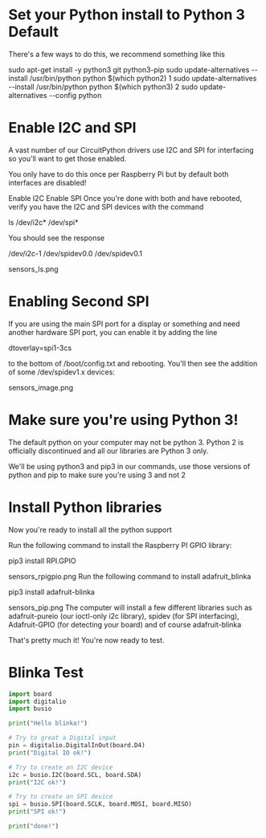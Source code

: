 # Set  your Python install to Python 3 Default
There's a few ways to do this, we recommend something like this

sudo apt-get install -y python3 git python3-pip
sudo update-alternatives --install /usr/bin/python python $(which python2) 1
sudo update-alternatives --install /usr/bin/python python $(which python3) 2
sudo update-alternatives --config python
# Enable I2C and SPI
A vast number of our CircuitPython drivers use I2C and SPI for interfacing so you'll want to get those enabled.

You only have to do this once per Raspberry Pi but by default both interfaces are disabled!

Enable I2C
Enable SPI
Once you're done with both and have rebooted, verify you have the I2C and SPI devices with the command

ls /dev/i2c* /dev/spi*

You should see the response

/dev/i2c-1 /dev/spidev0.0 /dev/spidev0.1

sensors_ls.png
# Enabling Second SPI
If you are using the main SPI port for a display or something and need another hardware SPI port, you can enable it by adding the line

dtoverlay=spi1-3cs

to the bottom of /boot/config.txt and rebooting. You'll then see the addition of some /dev/spidev1.x devices:

sensors_image.png
# Make sure you're using Python 3!
The default python on your computer may not be python 3. Python 2 is officially discontinued and all our libraries are Python 3 only.

We'll be using python3 and pip3 in our commands, use those versions of python and pip to make sure you're using 3 and not 2

# Install Python libraries
Now you're ready to install all the python support

Run the following command to install the Raspberry PI GPIO library:

pip3 install RPI.GPIO

sensors_rpigpio.png
Run the following command to install adafruit_blinka

pip3 install adafruit-blinka

sensors_pip.png
The computer will install a few different libraries such as adafruit-pureio (our ioctl-only i2c library), spidev (for SPI interfacing), Adafruit-GPIO (for detecting your board) and of course adafruit-blinka

That's pretty much it! You're now ready to test.
# Blinka Test

```python
import board
import digitalio
import busio

print("Hello blinka!")

# Try to great a Digital input
pin = digitalio.DigitalInOut(board.D4)
print("Digital IO ok!")

# Try to create an I2C device
i2c = busio.I2C(board.SCL, board.SDA)
print("I2C ok!")

# Try to create an SPI device
spi = busio.SPI(board.SCLK, board.MOSI, board.MISO)
print("SPI ok!")

print("done!")

